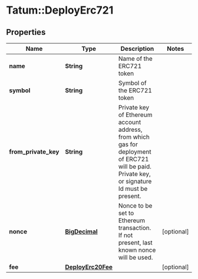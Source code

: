 # Tatum::DeployErc721

## Properties
Name | Type | Description | Notes
------------ | ------------- | ------------- | -------------
**name** | **String** | Name of the ERC721 token | 
**symbol** | **String** | Symbol of the ERC721 token | 
**from_private_key** | **String** | Private key of Ethereum account address, from which gas for deployment of ERC721 will be paid. Private key, or signature Id must be present. | 
**nonce** | [**BigDecimal**](BigDecimal.md) | Nonce to be set to Ethereum transaction. If not present, last known nonce will be used. | [optional] 
**fee** | [**DeployErc20Fee**](DeployErc20Fee.md) |  | [optional] 

